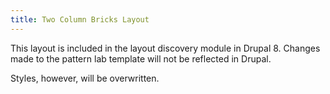 ```yaml
---
title: Two Column Bricks Layout
---
```


This layout is included in the layout discovery module in Drupal 8. Changes made to the pattern lab template will not be reflected in Drupal.

Styles, however, will be overwritten.
